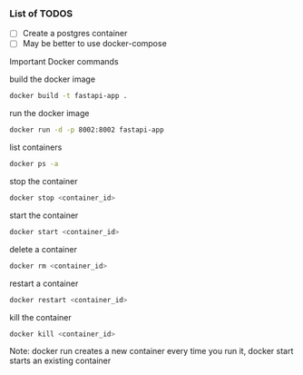 ### List of TODOS

- [ ] Create a postgres container
- [ ] May be better to use docker-compose

Important Docker commands

build the docker image 
```bash
docker build -t fastapi-app .
```

run the docker image 
```bash
docker run -d -p 8002:8002 fastapi-app
```

list containers
```bash
docker ps -a 
```

stop the container
```bash
docker stop <container_id>
```

start the container
```bash
docker start <container_id>
```

delete a container
```bash
docker rm <container_id>
```

restart a container
```bash
docker restart <container_id>
```

kill the container
```bash
docker kill <container_id>
```

Note: docker run creates a new container every time you run it, docker start starts an existing container
